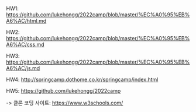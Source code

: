 

HW1: https://github.com/lukehongg/2022camp/blob/master/%EC%A0%95%EB%A6%AC/html.md


HW2: https://github.com/lukehongg/2022camp/blob/master/%EC%A0%95%EB%A6%AC/css.md


HW3: https://github.com/lukehongg/2022camp/blob/master/%EC%A0%95%EB%A6%AC/js.md


HW4: http://springcamp.dothome.co.kr/springcamp/index.html


HW5: https://github.com/lukehongg/2022camp


-> 클론 코딩 사이트: https://www.w3schools.com/

